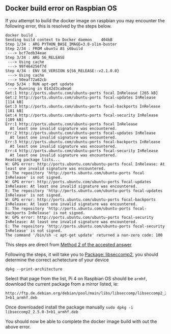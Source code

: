 ## Docker build error on Raspbian OS

If you attempt to build the docker image on raspbian you may encounter the following error, this is resolved by the steps below.

```
docker build .
Sending build context to Docker daemon    404kB
Step 1/34 : ARG PYTHON_BASE_IMAGE=3.8-slim-buster
Step 2/34 : FROM ubuntu AS s6build
 ---> bcf7edb34eae
Step 3/34 : ARG S6_RELEASE
 ---> Using cache
 ---> 99f464256f7d
Step 4/34 : ENV S6_VERSION ${S6_RELEASE:-v2.1.0.0}
 ---> Using cache
 ---> 50eaf72a62cb
Step 5/34 : RUN apt-get update
 ---> Running in 0142d3ca0ea6
Get:1 http://ports.ubuntu.com/ubuntu-ports focal InRelease [265 kB]
Get:2 http://ports.ubuntu.com/ubuntu-ports focal-updates InRelease [114 kB]
Get:3 http://ports.ubuntu.com/ubuntu-ports focal-backports InRelease [101 kB]
Get:4 http://ports.ubuntu.com/ubuntu-ports focal-security InRelease [109 kB]
Err:1 http://ports.ubuntu.com/ubuntu-ports focal InRelease
  At least one invalid signature was encountered.
Err:2 http://ports.ubuntu.com/ubuntu-ports focal-updates InRelease
  At least one invalid signature was encountered.
Err:3 http://ports.ubuntu.com/ubuntu-ports focal-backports InRelease
  At least one invalid signature was encountered.
Err:4 http://ports.ubuntu.com/ubuntu-ports focal-security InRelease
  At least one invalid signature was encountered.
Reading package lists...
W: GPG error: http://ports.ubuntu.com/ubuntu-ports focal InRelease: At least one invalid signature was encountered.
E: The repository 'http://ports.ubuntu.com/ubuntu-ports focal InRelease' is not signed.
W: GPG error: http://ports.ubuntu.com/ubuntu-ports focal-updates InRelease: At least one invalid signature was encountered.
E: The repository 'http://ports.ubuntu.com/ubuntu-ports focal-updates InRelease' is not signed.
W: GPG error: http://ports.ubuntu.com/ubuntu-ports focal-backports InRelease: At least one invalid signature was encountered.
E: The repository 'http://ports.ubuntu.com/ubuntu-ports focal-backports InRelease' is not signed.
W: GPG error: http://ports.ubuntu.com/ubuntu-ports focal-security InRelease: At least one invalid signature was encountered.
E: The repository 'http://ports.ubuntu.com/ubuntu-ports focal-security InRelease' is not signed.
The command '/bin/sh -c apt-get update' returned a non-zero code: 100
```

This steps are direct from [Method 2 of the accepted answer](https://askubuntu.com/questions/1263284/apt-update-throws-signature-error-in-ubuntu-20-04-container-on-arm)

Following the steps, it will take you to [Package: libseccomp2](https://packages.debian.org/sid/libseccomp2), you should determine the correct achetecture of your device

```
dpkg --print-architecture
```

Select that page from the list, Pi 4 on Raspbian OS should be `armhf`, download the current package from a mirror listed, ie:

```
http://ftp.de.debian.org/debian/pool/main/libs/libseccomp/libseccomp2_2.5.0-3+b1_armhf.deb
```

Once downloaded install the package manually `sudo dpkg -i libseccomp2_2.5.0-3+b1_armhf.deb`

You should now be able to complete the docker image build with out the above error.

